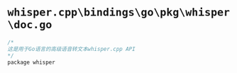 # `whisper.cpp\bindings\go\pkg\whisper\doc.go`

```cpp
/*
这是用于Go语言的高级语音转文本whisper.cpp API
*/
package whisper
```